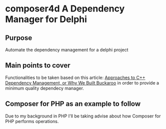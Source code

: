 # composer4d A Dependency Manager for Delphi

## Purpose

Automate the dependency management for a delphi project

## Main points to cover

Functionalities to be taken based on this article: [Approaches to C++ Dependency Management, or Why We Built Buckaroo](https://hackernoon.com/approaches-to-c-dependency-management-or-why-we-built-buckaroo-26049d4646e7) in order to provide a minimum quality dependecy manager.

## Composer for PHP as an example to follow

Due to my background in PHP I'll be taking advise about how Composer for PHP performs operations.
